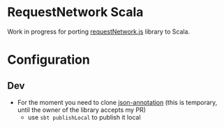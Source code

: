 # RequestNetwork Scala 
 
Work in progress for porting [requestNetwork.js](https://github.com/RequestNetwork/requestNetwork) library to Scala.

Configuration
=============

Dev
---

* For the moment you need to clone [json-annotation](https://github.com/marius-carp/json-annotation) (this is temporary, until the owner of the library accepts my PR)
    * use `sbt publishLocal` to publish it local